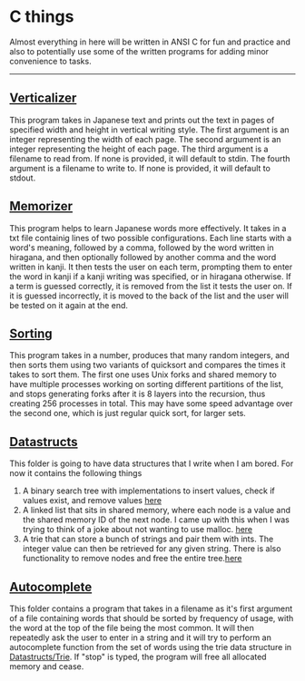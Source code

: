 # C things

<p>Almost everything in here will be written in ANSI C for fun and practice and also to potentially use some of the written programs for adding minor convenience to tasks.</p>

---
## <a href="Verticalizer/">Verticalizer</a>
<p>This program takes in Japanese text and prints out the text in pages of specified width and height in vertical writing style. The first argument is an integer representing the width of each page. The second argument is an integer representing the height of each page. The third argument is a filename to read from. If none is provided, it will default to stdin. The fourth argument is a filename to write to. If none is provided, it will default to stdout.</p>

## <a href="Memorizer/">Memorizer</a>
<p>This program helps to learn Japanese words more effectively. It takes in a txt file containig lines of two possible configurations. Each line starts with a word's meaning, followed by a comma, followed by the word written in hiragana, and then optionally followed by another comma and the word written in kanji. It then tests the user on each term, prompting them to enter the word in kanji if a kanji writing was specified, or in hiragana otherwise. If a term is guessed correctly, it is removed from the list it tests the user on. If it is guessed incorrectly, it is moved to the back of the list and the user will be tested on it again at the end.</p>

## <a href="Sorting/">Sorting</a>
<p>This program takes in a number, produces that many random integers, and then sorts them using two variants of quicksort and compares the times it takes to sort them. The first one uses Unix forks and shared memory to have multiple processes working on sorting different partitions of the list, and stops generating forks after it is 8 layers into the recursion, thus creating 256 processes in total. This may have some speed advantage over the second one, which is just regular quick sort, for larger sets.</p>

## <a href="Datastructs/">Datastructs</a>
<p>This folder is going to have data structures that I write when I am bored. For now it contains the following things
<ol>
    <li>A binary search tree with implementations to insert values, check if values exist, and remove values <a href="Datastructs/BST"> here</a></li>
    <li>A linked list that sits in shared memory, where each node is a value and the shared memory ID of the next node. I came up with this when I was trying to think of a joke about not wanting to use malloc. <a href="Datastructs/SharedLinkedLists"> here</a></li>
    <li>A trie that can store a bunch of strings and pair them with ints. The integer value can then be retrieved for any given string. There is also functionality to remove nodes and free the entire tree.<a href="Datastructs/Trie">here</a></li>
</ol>
</p>

## <a href="Autocomplete/">Autocomplete</a>
<p>This folder contains a program that takes in a filename as it's first argument of a file containing words that should be sorted by frequency of usage, with the word at the top of the file being the most common. It will then repeatedly ask the user to enter in a string and it will try to perform an autocomplete function from the set of words using the trie data structure in <a href="Datastructs/Trie">Datastructs/Trie</a>. If "stop" is typed, the program will free all allocated memory and cease.
</p>


